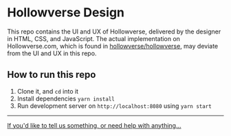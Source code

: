 # Hollowverse Design

This repo contains the UI and UX of Hollowverse, delivered by the designer in HTML, CSS, and JavaScript. The actual implementation on Hollowverse.com, which is found in [hollowverse/hollowverse](https://github.com/hollowverse/hollowverse), may deviate from the UI and UX in this repo.

## How to run this repo

1. Clone it, and `cd` into it
1. Install dependencies `yarn install`
1. Run development server on `http://localhost:8080` using `yarn start`

---

[If you'd like to tell us something, or need help with anything...](https://github.com/hollowverse/hollowverse/wiki/Help)
